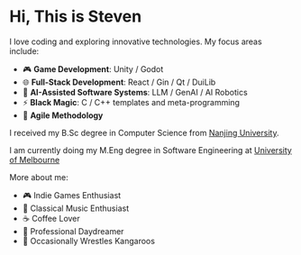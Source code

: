 # Hi, This is Steven

I love coding and exploring innovative technologies. My focus areas include:

- 🎮 **Game Development**: Unity / Godot  
- 🌐 **Full-Stack Development**: React / Gin / Qt / DuiLib
- 🤖 **AI-Assisted Software Systems**: LLM / GenAI / AI Robotics  
- ⚡ **Black Magic**: C / C++ templates and meta-programming
- 🔄 **Agile Methodology**

I received my B.Sc degree in Computer Science from [Nanjing University](https://www.nju.edu.cn/en/).

I am currently doing my M.Eng degree in Software Engineering at [University of Melbourne](https://www.unimelb.edu.au/)

More about me:

- 🎮 Indie Games Enthusiast
- 🎻 Classical Music Enthusiast  
- ☕ Coffee Lover
- 💭 Professional Daydreamer  
- 🦘 Occasionally Wrestles Kangaroos

